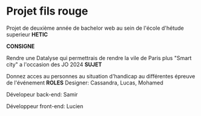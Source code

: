 # Projet fils rouge
Projet de deuxième année de bachelor web au sein de l'école d'hétude superieur **HETIC**
>
**CONSIGNE**
>
Rendre une Datalyse qui permettrais de rendre la vile de Paris plus "Smart city"  a l'occasion des JO 2024 
**SUJET**
>
Donnez acces au personnes au situation d'handicap au différentes épreuve de l'événement
**ROLES**
Designer: Cassandra, Lucas, Mohamed
>
Dévelopeur back-end: Samir
>
Développeur front-end: Lucien
